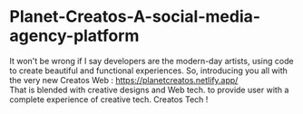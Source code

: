 # Planet-Creatos-A-social-media-agency-platform
It won't be wrong if I say developers are the modern-day artists, using code to create beautiful and functional experiences. So, introducing you all with the very new Creatos Web : https://planetcreatos.netlify.app/  
That is blended with creative designs and Web tech. to provide user with a complete experience of creative tech. Creatos Tech !
